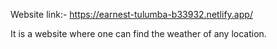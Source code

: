 Website link:- https://earnest-tulumba-b33932.netlify.app/

It is a website where one can find the weather of any location.
